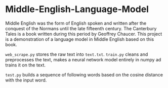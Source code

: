 # Middle-English-Language-Model
Middle English was the form of English spoken and written after the conquest of the Normans until the late fifteenth century. The Canterbury Tales is a book written during this period by Geoffrey Chaucer. This project is a demonstration of a language model in Middle English based on this book.

`web_scrape.py` stores the raw text into `text.txt`.
`train.py` cleans and preprocesses the text, makes a neural network model entirely in numpy ad trains it on the text.

`test.py` builds a sequence of following words based on the cosine distance with the input word.
